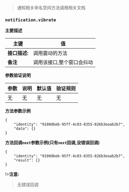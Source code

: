 > 通知相关命名空间方法调用相关文档

### `notification.vibrate`

**主要描述**

| 主键          | 值                        |
| ------------- | ------------------------- |
| **接口描述:** | 调用震动的方法            |
| **备注**      | 调用该接口,整个窗口会抖动 |

**参数验证说明**

| 参数 | 说明 | 默认值 | 验证规则 |
| ---- | ---- | ------ | -------- |
| 无   | 无   | 无     | 无       |

**方法参数示例**

```
{
    "identity": "9100dbeb-95ff-4c03-8355-826b3eaab2b7",
    "data": {}
}

```

**方法回调`next`参数示例(只有`next`回调,没错误回调)**

```
{
    "identity": "9100dbeb-95ff-4c03-8355-826b3eaab2b7",
    "result": {}
}
```

!>**注意:**

> 无错误回调
